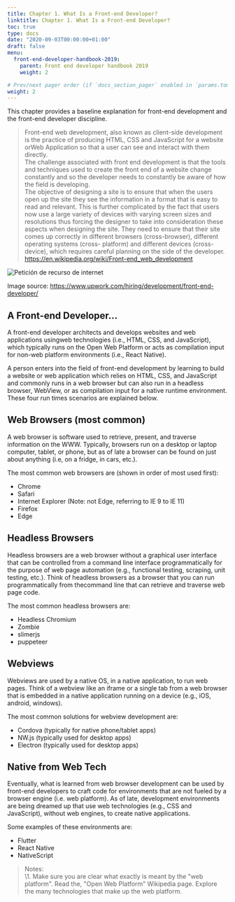 ```yaml
---
title: Chapter 1. What Is a Front-end Developer?
linktitle: Chapter 1. What Is a Front-end Developer?
toc: true
type: docs
date: "2020-09-03T00:00:00+01:00"
draft: false
menu:
  front-end-developer-handbook-2019:
    parent: Front end developer handbook 2019
    weight: 2

# Prev/next pager order (if `docs_section_pager` enabled in `params.toml`)
weight: 2
---
```


This chapter provides a baseline explanation for front-end development and the front-end developer discipline.

> Front-end web development, also known as client-side development is the practice of producing HTML, CSS and JavaScript for a website orWeb Application so that a user can see and interact with them directly.<br>
The challenge associated with front end development is that the tools and techniques used to create the front end of a website change constantly and so the developer needs to constantly be aware of how the field is developing.<br>
The objective of designing a site is to ensure that when the users open up the site they see the information in a format that is easy to read and relevant. This is further complicated by the fact that users now use a large variety of devices with varying screen sizes and resolutions thus forcing the designer to take into consideration these aspects when designing the site. They need to ensure that their site comes up correctly in different browsers (cross-browser), different operating systems (cross-
platform) and different devices (cross-device), which requires careful planning on the side of the developer.<br>
<https://en.wikipedia.org/wiki/Front-end_web_development>

![Petición de recurso de internet](images/front-end-developer-handbook-2019/chapter1-1.png)

Image source: https://www.upwork.com/hiring/development/front-end-developer/

## A Front-end Developer...

A front-end developer architects and develops websites and web applications usingweb technologies (i.e., HTML, CSS, and JavaScript), which typically runs on the Open Web Platform or acts as compilation input for non-web platform environments (i.e., React Native).

A person enters into the field of front-end development by learning to build a website or web application which relies on HTML, CSS, and JavaScript and commonly runs in a web browser but can also run in a headless browser, WebView, or as compilation input for a native runtime environment. These four run times scenarios are explained below.

## Web Browsers (most common)

A web browser is software used to retrieve, present, and traverse information on the WWW. Typically, browsers run on a desktop or laptop computer, tablet, or phone, but as of late a browser can be found on just about anything (i.e, on a fridge, in cars, etc.).

The most common web browsers are (shown in order of most used first):

- Chrome
- Safari
- Internet Explorer (Note: not Edge, referring to IE 9 to IE 11)
- Firefox
- Edge

## Headless Browsers

Headless browsers are a web browser without a graphical user interface that can be controlled from a command line interface programmatically for the purpose of web page automation (e.g., functional testing, scraping, unit testing, etc.). Think of
headless browsers as a browser that you can run programmatically from thecommand line that can retrieve and traverse web page code.

The most common headless browsers are:

- Headless Chromium
- Zombie
- slimerjs
- puppeteer

## Webviews

Webviews are used by a native OS, in a native application, to run web pages. Think of a webview like an iframe or a single tab from a web browser that is embedded in a native application running on a device (e.g., iOS, android, windows).

The most common solutions for webview development are:

- Cordova (typically for native phone/tablet apps)
- NW.js (typically used for desktop apps)
- Electron (typically used for desktop apps)

## Native from Web Tech

Eventually, what is learned from web browser development can be used by front-end developers to craft code for environments that are not fueled by a browser engine (i.e. web platform). As of late, development environments are being dreamed up that use web technologies (e.g., CSS and JavaScript), without web engines, to create native applications.

Some examples of these environments are:

- Flutter
- React Native
- NativeScript

> Notes:<br>
\1. Make sure you are clear what exactly is meant by the "web platform". Read the, "Open Web Platform" Wikipedia page. Explore the many technologies that make up the web platform.
